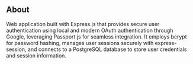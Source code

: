 ## About
Web application built with Express.js that provides secure user authentication using local and modern OAuth authentication through Google, leveraging Passport.js for seamless integration.
It employs bcrypt for password hashing, manages user sessions securely with express-session, and connects to a PostgreSQL database to store user credentials and session information.



